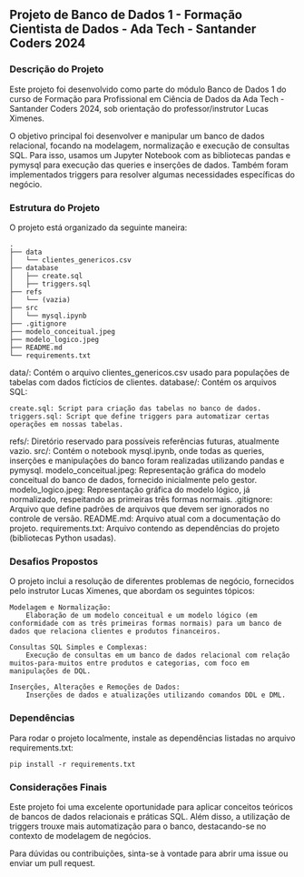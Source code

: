 ## Projeto de Banco de Dados 1 - Formação Cientista de Dados - Ada Tech - Santander Coders 2024

### Descrição do Projeto

Este projeto foi desenvolvido como parte do módulo Banco de Dados 1 do curso de Formação para Profissional em Ciência de Dados da Ada Tech - Santander Coders 2024, sob orientação do professor/instrutor Lucas Ximenes.

O objetivo principal foi desenvolver e manipular um banco de dados relacional, focando na modelagem, normalização e execução de consultas SQL. Para isso, usamos um Jupyter Notebook com as bibliotecas pandas e pymysql para execução das queries e inserções de dados. Também foram implementados triggers para resolver algumas necessidades específicas do negócio.

### Estrutura do Projeto

O projeto está organizado da seguinte maneira:
```
.
├── data
│   └── clientes_genericos.csv
├── database
│   ├── create.sql
│   ├── triggers.sql
├── refs
│   └── (vazia)
├── src
│   └── mysql.ipynb
├── .gitignore
├── modelo_conceitual.jpeg
├── modelo_logico.jpeg
├── README.md
└── requirements.txt
```

data/: Contém o arquivo clientes_genericos.csv usado para populações de tabelas com dados fictícios de clientes.
database/: Contém os arquivos SQL:

    create.sql: Script para criação das tabelas no banco de dados.
    triggers.sql: Script que define triggers para automatizar certas operações em nossas tabelas.

refs/: Diretório reservado para possíveis referências futuras, atualmente vazio.
src/: Contém o notebook mysql.ipynb, onde todas as queries, inserções e manipulações do banco foram realizadas utilizando pandas e pymysql.
modelo_conceitual.jpeg: Representação gráfica do modelo conceitual do banco de dados, fornecido inicialmente pelo gestor.
modelo_logico.jpeg: Representação gráfica do modelo lógico, já normalizado, respeitando as primeiras três formas normais.
.gitignore: Arquivo que define padrões de arquivos que devem ser ignorados no controle de versão.
README.md: Arquivo atual com a documentação do projeto.
requirements.txt: Arquivo contendo as dependências do projeto (bibliotecas Python usadas).

### Desafios Propostos

O projeto inclui a resolução de diferentes problemas de negócio, fornecidos pelo instrutor Lucas Ximenes, que abordam os seguintes tópicos:

    Modelagem e Normalização:
        Elaboração de um modelo conceitual e um modelo lógico (em conformidade com as três primeiras formas normais) para um banco de dados que relaciona clientes e produtos financeiros.

    Consultas SQL Simples e Complexas:
        Execução de consultas em um banco de dados relacional com relação muitos-para-muitos entre produtos e categorias, com foco em manipulações de DQL.

    Inserções, Alterações e Remoções de Dados:
        Inserções de dados e atualizações utilizando comandos DDL e DML.

### Dependências

Para rodar o projeto localmente, instale as dependências listadas no arquivo requirements.txt:

```
pip install -r requirements.txt
```

### Considerações Finais

Este projeto foi uma excelente oportunidade para aplicar conceitos teóricos de bancos de dados relacionais e práticas SQL. Além disso, a utilização de triggers trouxe mais automatização para o banco, destacando-se no contexto de modelagem de negócios.

Para dúvidas ou contribuições, sinta-se à vontade para abrir uma issue ou enviar um pull request.


